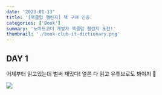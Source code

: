 ```yaml
---
date: '2023-01-13'
title: '[북클럽 챌린지] 책 구매 인증'
categories: ['Book']
summary: '노마드코더 개발자 북클럽 챌린지 도전!'
thumbnail: './book-club-it-dictionary.png'
---
```


## DAY 1

어제부터 읽고있는데 벌써 재밌다! 얼른 다 읽고 유튜브로도 봐야지 💪

![](https://i.imgur.com/cnauXHe.jpg)
